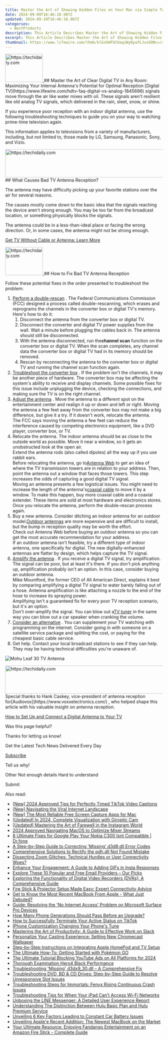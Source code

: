 ```yaml
---
title: Master the Art of Showing Hidden Files on Your Mac via Simple Terminal Commands
date: 2024-09-09T16:46:18.907Z
updated: 2024-09-10T16:46:18.907Z
categories:
  - BestProducts
description: This Article Describes Master the Art of Showing Hidden Files on Your Mac via Simple Terminal Commands
excerpt: This Article Describes Master the Art of Showing Hidden Files on Your Mac via Simple Terminal Commands
thumbnail: https://www.lifewire.com/thmb/klGzkHFGCUaqiWyKpafLJvoSONc=/400x300/filters:no_upscale():max_bytes(150000):strip_icc():format(webp)/ScreenShot2019-01-03at3.13.16PM-5c2ea61c46e0fb0001abc508.jpg
---
```


<!-- affiliate ads begin -->
<a href="https://bluettiit.sjv.io/c/5597632/2114263/17093" target="_top" id="2114263">
  <img src="//a.impactradius-go.com/display-ad/17093-2114263" border="0" alt="https://techidaily.com" width="120" height="90"/>
</a>
<img height="0" width="0" src="https://bluettiit.sjv.io/i/5597632/2114263/17093" style="position:absolute;visibility:hidden;" border="0" />
<!-- affiliate ads end -->
## Master the Art of Clear Digital TV in Any Room: Maximizing Your Internal Antenna's Potential for Optimal Reception
[Digital TV](https://www.lifewire.com/hdtv-faq-digital-vs-analog-1845696) signals move through the air like water mixes with oil. These signals aren't resilient like old analog TV signals, which delivered in the rain, sleet, snow, or shine.

 If you experience poor reception with an indoor digital antenna, use the following troubleshooting techniques to guide you on your way to watching prime-time television again.

 This information applies to televisions from a variety of manufacturers, including, but not limited to, those made by LG, Samsung, Panasonic, Sony, and Vizio.

<!-- affiliate ads begin -->
<a href="https://appsumo.8odi.net/c/5597632/2118314/7443" target="_top" id="2118314">
  <img src="//a.impactradius-go.com/display-ad/7443-2118314" border="0" alt="https://techidaily.com" width="728" height="90"/>
</a>
<img height="0" width="0" src="https://appsumo.8odi.net/i/5597632/2118314/7443" style="position:absolute;visibility:hidden;" border="0" />
<!-- affiliate ads end -->
## What Causes Bad TV Antenna Reception?

 The antenna may have difficulty picking up your favorite stations over the air for several reasons.

 The causes mostly come down to the basic idea that the signals reaching the device aren't strong enough. You may be too far from the broadcast location, or something physically blocks the signals.

 The antenna could be in a less-than-ideal place or facing the wrong direction. Or, in some cases, the antenna might not be strong enough.

[Get TV Without Cable or Antenna: Learn More](https://www.lifewire.com/get-tv-reception-without-cable-or-an-antenna-5073463)

<!-- affiliate ads begin -->
<a href="https://aligracehair.sjv.io/c/5597632/2135394/19272" target="_top" id="2135394">
  <img src="//a.impactradius-go.com/display-ad/19272-2135394" border="0" alt="https://techidaily.com" width="120" height="90"/>
</a>
<img height="0" width="0" src="https://aligracehair.sjv.io/i/5597632/2135394/19272" style="position:absolute;visibility:hidden;" border="0" />
<!-- affiliate ads end -->
## How to Fix Bad TV Antenna Reception

 Follow these potential fixes in the order presented to troubleshoot the problem:

1. [Perform a double-rescan](https://www.fcc.gov/rescan) . The Federal Communications Commission (FCC) designed a process called double-rescanning, which erases and reprograms the channels in the converter box or digital TV's memory. Here's how to do it:  
   1. Disconnect the antenna from the converter box or digital TV.  
   2. Disconnect the converter and digital TV power supplies from the wall. Wait a minute before plugging the cables back in. The antenna should still be disconnected.  
   3. With the antenna disconnected, run the**channel scan** function on the converter box or digital TV. When the scan completes, any channel data the converter box or digital TV had in its memory should be removed.  
   4. Rescan by reconnecting the antenna to the converter box or digital TV and running the channel scan function again.
2. [Troubleshoot the converter box](https://www.lifewire.com/troubleshoot-dtv-converter-box-3276440) . If the problem isn't the channels, it may be another piece of hardware. The converter box may be affecting the system's ability to receive and display channels. Some possible fixes for this issue include unplugging the device, checking the connections, and making sure the TV is on the right channel.
3. [Adjust the antenna](https://www.lifewire.com/how-to-improve-tv-antenna-reception-4586904) . Move the antenna to a different spot on the entertainment center and realign it up or down and left or right. Moving the antenna a few feet away from the converter box may not make a big difference, but give it a try. If it doesn't work, relocate the antenna.  
 The FCC says moving the antenna a few feet can reduce the interference caused by competing electronics equipment, like a DVD player, converter box, or TV.
4. Relocate the antenna. The indoor antenna should be as close to the outside world as possible. Move it near a window, so it gets an unobstructed look at the open air.  
 Extend the antenna rods (also called dipoles) all the way up if you use rabbit ears.  
 Before relocating the antenna, go to[Antenna Web](https://www.antennaweb.org/) to get an idea of where the TV transmission towers are in relation to your address. Then, point the antenna out a window that faces those towers. This step increases the odds of capturing a good digital TV signal.  
 Moving an antenna presents a few logistical issues. You might need to increase the length of the antenna's[coaxial cable](https://www.lifewire.com/coaxial-vs-optical-digital-cable-3134605) to move it by a window. To make this happen, buy more coaxial cable and a coaxial extender. These items are sold at most hardware and electronics stores.  
 Once you relocate the antenna, perform the double-rescan process again.
5. Buy a new antenna. Consider ditching an indoor antenna for an outdoor model.[Outdoor antennas](https://www.lifewire.com/outdoor-antenna-buying-guide-3276133) are more expensive and are difficult to install, but the bump in reception quality may be worth the effort.  
 Check out Antenna Web before buying an outdoor antenna so you can get the most accurate recommendation for your address.  
 If an outdoor antenna isn't feasible, try a different type of indoor antenna, one specifically for digital. The new digitally-enhanced antennas are flatter by design, which helps capture the TV signal.
6. [Amplify the antenna](https://www.lifewire.com/amplify-digital-tv-signal-3276115) . If you receive a digital TV signal, try amplification. The signal can be poor, but at least it's there. If you don't pick anything up, amplification probably isn't an option. In this case, consider buying an outdoor antenna.  
 Mike Mountford, the former CEO of All American Direct, explains it best by comparing amplifying a digital TV signal to water barely falling out of a hose. Antenna amplification is like attaching a nozzle to the end of the hose to increase its spraying power.  
 Amplifying isn't a guaranteed fix for every poor TV reception scenario, but it's an option.  
 Don't over-amplify the signal. You can blow out a[TV tuner](https://www.lifewire.com/digital-tv-tuner-3276287) in the same way you can blow out a car speaker when cranking the volume.
7. [Consider an alternative](https://www.lifewire.com/what-is-cutting-the-cord-4145351) . You can supplement your TV watching with programming on the internet. Consider going in with someone on a satellite service package and splitting the cost, or paying for the cheapest basic cable service.
8. Get help. Contact your local broadcast stations to see if they can help. They may be having technical difficulties you're unaware of.

![Mohu Leaf 30 TV Antenna](https://www.lifewire.com/thmb/y1uD8h4CfgnGjif7krZiU2EsTt4=/1500x0/filters:no_upscale():max_bytes(150000):strip_icc():format(webp)/3LW4078201-Mohu_TVAntennas_Leaf_HeroSquare-364a530da97b4c23b31d8c10157c01f4.jpg)

<!-- affiliate ads begin -->
<a href="https://unicoeye.pxf.io/c/5597632/2134230/18498" target="_top" id="2134230">
  <img src="//a.impactradius-go.com/display-ad/18498-2134230" border="0" alt="https://techidaily.com" width="728" height="90"/>
</a>
<img height="0" width="0" src="https://unicoeye.pxf.io/i/5597632/2134230/18498" style="position:absolute;visibility:hidden;" border="0" />
<!-- affiliate ads end -->
 Special thanks to Hank Caskey, vice-president of antenna reception for[Audiovox](https://www.voxxelectronics.com/) , who helped shape this article with his valuable insight on antenna reception.

[How to Set Up and Connect a Digital Antenna to Your TV](https://www.lifewire.com/connect-digital-antenna-to-tv-5207123)

Was this page helpful?

Thanks for letting us know!

 Get the Latest Tech News Delivered Every Day

[Subscribe](https://www.lifewire.com/#)

Tell us why!

 Other  Not enough details  Hard to understand

 Submit

<ins class="adsbygoogle"
     style="display:block"
     data-ad-format="autorelaxed"
     data-ad-client="ca-pub-7571918770474297"
     data-ad-slot="1223367746"></ins>



<ins class="adsbygoogle"
     style="display:block"
     data-ad-client="ca-pub-7571918770474297"
     data-ad-slot="8358498916"
     data-ad-format="auto"
     data-full-width-responsive="true"></ins>

<span class="atpl-alsoreadstyle">Also read:</span>
<div><ul>
<li><a href="https://tiktok-video-recordings.techidaily.com/new-2024-approved-tips-for-perfectly-timed-tiktok-video-captions/"><u>[New] 2024 Approved Tips for Perfectly Timed TikTok Video Captions</u></a></li>
<li><a href="https://extra-skills.techidaily.com/new-navigating-the-viral-internet-landscape/"><u>[New] Navigating the Viral Internet Landscape</u></a></li>
<li><a href="https://visual-screen-recording.techidaily.com/new-the-most-reliable-free-screen-capture-apps-for-mac/"><u>[New] The Most Reliable Free Screen Capture Apps for Mac</u></a></li>
<li><a href="https://fox-boxes.techidaily.com/updated-in-2024-complete-visualization-with-giroptic-cam/"><u>[Updated] In 2024, Complete Visualization with Giroptic Cam</u></a></li>
<li><a href="https://instagram-video-files.techidaily.com/updated-mastering-the-art-of-farewell-in-the-instagram-world/"><u>[Updated] Mastering the Art of Farewell in the Instagram World</u></a></li>
<li><a href="https://extra-guidance.techidaily.com/2024-approved-navigating-macos-to-optimize-mixer-streams/"><u>2024 Approved Navigating MacOS to Optimize Mixer Streams</u></a></li>
<li><a href="https://howto.techidaily.com/8-ultimate-fixes-for-google-play-your-nokia-c300-isnt-compatible-drfone-by-drfone-fix-android-problems-fix-android-problems/"><u>8 Ultimate Fixes for Google Play Your Nokia C300 Isnt Compatible | Dr.fone</u></a></li>
<li><a href="https://tech-recovery.techidaily.com/a-step-by-step-guide-to-correcting-missing-d3d9dll-error-codes/"><u>A Step-by-Step Guide to Correcting 'Missing' d3d9.dll Error Codes</u></a></li>
<li><a href="https://tech-recovery.techidaily.com/comprehensive-solutions-to-rectify-the-pdhdll-not-found-mistake/"><u>Comprehensive Solutions to Rectify the pdh.dll Not Found Mistake</u></a></li>
<li><a href="https://tech-recovery.techidaily.com/dissecting-zoom-glitches-technical-hurdles-or-user-connectivity-woes/"><u>Dissecting Zoom Glitches: Technical Hurdles or User Connectivity Woes?</u></a></li>
<li><a href="https://tech-recovery.techidaily.com/enhance-your-engagement-a-guide-to-adding-gifs-in-insta-responses/"><u>Enhance Your Engagement: A Guide to Adding GIFs in Insta Responses</u></a></li>
<li><a href="https://tech-recovery.techidaily.com/explore-these-10-popular-and-free-email-providers-our-picks/"><u>Explore These 10 Popular and Free Email Providers – Our Picks</u></a></li>
<li><a href="https://tech-recovery.techidaily.com/exploring-the-functionality-of-digital-video-recorders-dvrs-a-comprehensive-guide/"><u>Exploring the Functionality of Digital Video Recorders (DVRs): A Comprehensive Guide</u></a></li>
<li><a href="https://tech-recovery.techidaily.com/fire-stick-and-projector-setup-made-easy-expert-connectivity-advice/"><u>Fire Stick & Projector Setup Made Easy: Expert Connectivity Advice</u></a></li>
<li><a href="https://tech-recovery.techidaily.com/get-to-know-the-most-recent-macbook-from-apple-what-just-debuted/"><u>Get to Know the Most Recent MacBook From Apple - What Just Debuted?</u></a></li>
<li><a href="https://tech-recovery.techidaily.com/guide-resolving-the-no-internet-access-problem-on-microsoft-surface-pro-devices/"><u>Guide: Resolving the 'No Internet Access' Problem on Microsoft Surface Pro Devices</u></a></li>
<li><a href="https://tech-recovery.techidaily.com/how-many-phone-generations-should-pass-before-an-upgrade/"><u>How Many Phone Generations Should Pass Before an Upgrade?</u></a></li>
<li><a href="https://tech-recovery.techidaily.com/1722894483241-how-to-successfully-terminate-your-active-status-on-tiktok/"><u>How to Successfully Terminate Your Active Status on TikTok</u></a></li>
<li><a href="https://extra-hints.techidaily.com/iphone-customization-changing-your-phones-tune/"><u>IPhone Customization Changing Your Phone's Tune</u></a></li>
<li><a href="https://tech-recovery.techidaily.com/mastering-the-art-of-productivity-a-guide-to-effective-work-on-slack/"><u>Mastering the Art of Productivity: A Guide to Effective Work on Slack</u></a></li>
<li><a href="https://tech-recovery.techidaily.com/personalize-your-casting-experience-setting-new-chromecast-wallpaper/"><u>Personalize Your Casting Experience: Setting New Chromecast Wallpaper</u></a></li>
<li><a href="https://tech-recovery.techidaily.com/step-by-step-instructions-on-integrating-apple-homepod-and-tv-setup/"><u>Step-by-Step Instructions on Integrating Apple HomePod and TV Setup</u></a></li>
<li><a href="https://tech-recovery.techidaily.com/the-ultimate-how-to-getting-started-with-pokemon-go/"><u>The Ultimate How-To: Getting Started with Pokémon GO</u></a></li>
<li><a href="https://facebook-record-videos.techidaily.com/the-ultimate-tutorial-blocking-youtube-ads-on-all-platforms-for-2024/"><u>The Ultimate Tutorial Blocking YouTube Ads on All Platforms for 2024</u></a></li>
<li><a href="https://extra-hints.techidaily.com/thorough-examination-hero4-black-performance/"><u>Thorough Examination Hero4 Black Performance</u></a></li>
<li><a href="https://tech-recovery.techidaily.com/troubleshooting-missing-d3dx930dll-a-comprehensive-fix/"><u>Troubleshooting 'Missing' d3dx9_30.dll – A Comprehensive Fix</u></a></li>
<li><a href="https://tech-recovery.techidaily.com/troubleshooting-dvd-bd-and-cd-drives-step-by-step-guide-to-resolve-unresponsive-slot-issues/"><u>Troubleshooting DVD, BD & CD Drives: Step-by-Step Guide to Resolve Unresponsive Slot Issues</u></a></li>
<li><a href="https://program-issues.techidaily.com/troubleshooting-steps-for-immortals-fenyx-rising-continuous-crash-issues/"><u>Troubleshooting Steps for Immortals: Fenyx Rising Continuous Crash Issues</u></a></li>
<li><a href="https://tech-recovery.techidaily.com/troubleshooting-tips-for-when-your-ipad-cant-access-wi-fi-networks/"><u>Troubleshooting Tips for When Your iPad Can’t Access Wi-Fi Networks</u></a></li>
<li><a href="https://tech-recovery.techidaily.com/unboxing-the-line-messenger-a-detailed-user-experience-report/"><u>Unboxing the LINE Messenger: A Detailed User Experience Report</u></a></li>
<li><a href="https://tech-recovery.techidaily.com/understanding-the-distinction-between-hulu-basic-plan-and-hulu-premium-service/"><u>Understanding The Distinction Between Hulu Basic Plan and Hulu Premium Service</u></a></li>
<li><a href="https://tech-recovery.techidaily.com/unveiling-6-key-factors-leading-to-constant-car-battery-issues/"><u>Unveiling 6 Key Factors Leading to Constant Car Battery Issues</u></a></li>
<li><a href="https://tech-recovery.techidaily.com/unveiling-applee-recent-addition-the-newest-macbook-on-the-market/"><u>Unveiling Apple'e Recent Addition: The Newest MacBook on the Market</u></a></li>
<li><a href="https://tech-recovery.techidaily.com/your-ultimate-resource-enjoying-fandango-entertainment-on-an-amazon-fire-stick-complete-guide/"><u>Your Ultimate Resource: Enjoying Fandango Entertainment on an Amazon Fire Stick - Complete Guide</u></a></li>
</ul></div>
